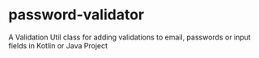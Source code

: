 # password-validator
A Validation Util class for adding validations to email, passwords or input fields in Kotlin or Java Project
